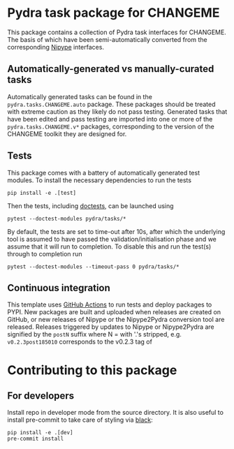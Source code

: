 # Pydra task package for CHANGEME

This package contains a collection of Pydra task interfaces for CHANGEME. The basis of
which have been semi-automatically converted from the corresponding [Nipype](https://github.com/nipy/nipype)
interfaces. 

## Automatically-generated vs manually-curated tasks

Automatically generated tasks can be found in the `pydra.tasks.CHANGEME.auto` package.
These packages should be treated with extreme caution as they likely do not pass testing.
Generated tasks that have been edited and pass testing are imported into one or more of the
`pydra.tasks.CHANGEME.v*` packages, corresponding to the version of the CHANGEME toolkit
they are designed for. 

## Tests

This package comes with a battery of automatically generated test modules. To install
the necessary dependencies to run the tests

```
pip install -e .[test]
```

Then the tests, including [doctests](https://docs.python.org/3/library/doctest.html), can be launched using

```
pytest --doctest-modules pydra/tasks/*
```

By default, the tests are set to time-out after 10s, after which the underlying tool is
assumed to have passed the validation/initialisation phase and we assume that it will
run to completion. To disable this and run the test(s) through to completion run

```
pytest --doctest-modules --timeout-pass 0 pydra/tasks/*
```

## Continuous integration

This template uses [GitHub Actions](https://docs.github.com/en/actions/) to run tests and
deploy packages to PYPI. New packages are built and uploaded when releases are created on
GitHub, or new releases of Nipype or the Nipype2Pydra conversion tool are released.
Releases triggered by updates to Nipype or Nipype2Pydra are signified by the `postN`
suffix where N = <nipype-version><nipype2pydra-version> with '.'s stripped, e.g.
`v0.2.3post185010` corresponds to the v0.2.3 tag of

# Contributing to this package

## For developers

Install repo in developer mode from the source directory. It is also useful to
install pre-commit to take care of styling via [black](https://black.readthedocs.io/):

```
pip install -e .[dev]
pre-commit install
```


